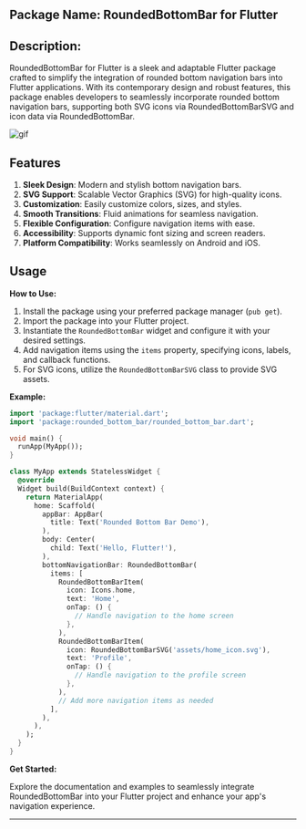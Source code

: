 <!--
This README describes the package. If you publish this package to pub.dev,
this README's contents appear on the landing page for your package.

For information about how to write a good package README, see the guide for
[writing package pages](https://dart.dev/guides/libraries/writing-package-pages).

For general information about developing packages, see the Dart guide for
[creating packages](https://dart.dev/guides/libraries/create-library-packages)
and the Flutter guide for
[developing packages and plugins](https://flutter.dev/developing-packages).
-->
## Package Name: RoundedBottomBar for Flutter

## Description:
RoundedBottomBar for Flutter is a sleek and adaptable Flutter package crafted to simplify the integration of rounded bottom navigation bars into Flutter applications. With its contemporary design and robust features, this package enables developers to seamlessly incorporate rounded bottom navigation bars, supporting both SVG icons via RoundedBottomBarSVG and icon data via RoundedBottomBar.


![gif](https://github.com/mhmdelngar/rounded_bottom_bar/assets/66909471/76ba823c-8bfd-431f-b75a-a086f00648e0)


## Features

1. **Sleek Design**: Modern and stylish bottom navigation bars.
2. **SVG Support**: Scalable Vector Graphics (SVG) for high-quality icons.
3. **Customization**: Easily customize colors, sizes, and styles.
4. **Smooth Transitions**: Fluid animations for seamless navigation.
5. **Flexible Configuration**: Configure navigation items with ease.
6. **Accessibility**: Supports dynamic font sizing and screen readers.
7. **Platform Compatibility**: Works seamlessly on Android and iOS.





## Usage


**How to Use:**

1. Install the package using your preferred package manager (`pub get`).
2. Import the package into your Flutter project.
3. Instantiate the `RoundedBottomBar` widget and configure it with your desired settings.
4. Add navigation items using the `items` property, specifying icons, labels, and callback functions.
5. For SVG icons, utilize the `RoundedBottomBarSVG` class to provide SVG assets.

**Example:**

```dart
import 'package:flutter/material.dart';
import 'package:rounded_bottom_bar/rounded_bottom_bar.dart';

void main() {
  runApp(MyApp());
}

class MyApp extends StatelessWidget {
  @override
  Widget build(BuildContext context) {
    return MaterialApp(
      home: Scaffold(
        appBar: AppBar(
          title: Text('Rounded Bottom Bar Demo'),
        ),
        body: Center(
          child: Text('Hello, Flutter!'),
        ),
        bottomNavigationBar: RoundedBottomBar(
          items: [
            RoundedBottomBarItem(
              icon: Icons.home,
              text: 'Home',
              onTap: () {
                // Handle navigation to the home screen
              },
            ),
            RoundedBottomBarItem(
              icon: RoundedBottomBarSVG('assets/home_icon.svg'),
              text: 'Profile',
              onTap: () {
                // Handle navigation to the profile screen
              },
            ),
            // Add more navigation items as needed
          ],
        ),
      ),
    );
  }
}
```

**Get Started:**

Explore the documentation and examples to seamlessly integrate RoundedBottomBar into your Flutter project and enhance your app's navigation experience.

---


